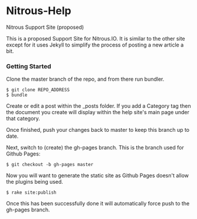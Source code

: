 Nitrous-Help
============

Nitrous Support Site (proposed)

This is a proposed Support Site for Nitrous.IO. It is similar to the other site except for it uses Jekyll to simplify the process of posting a new article a bit.

### Getting Started

Clone the master branch of the repo, and from there run bundler.

    $ git clone REPO_ADDRESS
    $ bundle

Create or edit a post within the _posts folder. If you add a Category tag then the document you create will display within the help site's main page under that category.

Once finished, push your changes back to master to keep this branch up to date. 

Next, switch to (create) the gh-pages branch. This is the branch used for Github Pages:

    $ git checkout -b gh-pages master

Now you will want to generate the static site as Github Pages doesn't allow the plugins being used.

    $ rake site:publish
    
Once this has been successfully done it will automatically force push to the gh-pages branch.
